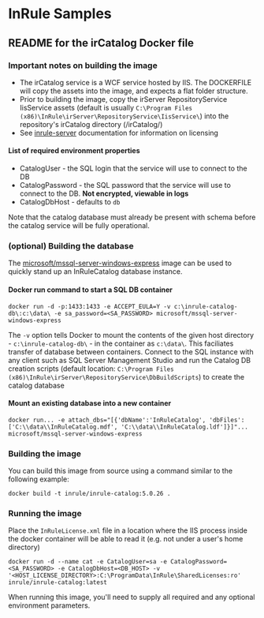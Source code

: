 # InRule Samples

## README for the irCatalog Docker file

### Important notes on building the image

* The irCatalog service is a WCF service hosted by IIS. The DOCKERFILE will copy the assets into the image, and expects a flat folder structure.
* Prior to building the image, copy the irServer RepositoryService IisService assets (default is usually `C:\Program Files (x86)\InRule\irServer\RepositoryService\IisService\`) into the repository's irCatalog directory (/irCatalog/)
* See [inrule-server](../inrule-server/) documentation for information on licensing

#### List of required environment properties

* CatalogUser - the SQL login that the service will use to connect to the DB
* CatalogPassword - the SQL password that the service will use to connect to the DB. **Not encrypted, viewable in logs**
* CatalogDbHost - defaults to `db`

Note that the catalog database must already be present with schema before the catalog service will be fully operational.

### (optional) Building the database

The [microsoft/mssql-server-windows-express](https://hub.docker.com/r/microsoft/mssql-server-windows-express/) image can be used to quickly stand up an InRuleCatalog database instance.

#### Docker run command to start a SQL DB container

```docker run -d -p:1433:1433 -e ACCEPT_EULA=Y -v c:\inrule-catalog-db\:c:\data\ -e sa_password=<SA_PASSWORD> microsoft/mssql-server-windows-express```

The `-v` option tells Docker to mount the contents of the given host directory - `c:\inrule-catalog-db\` - in the container as `c:\data\`. This faciliates transfer of database between containers. Connect to the SQL instance with any client such as SQL Server Management Studio and run the Catalog DB creation scripts (default location: `C:\Program Files (x86)\InRule\irServer\RepositoryService\DbBuildScripts`) to create the catalog database

#### Mount an existing database into a new container

```docker run... -e attach_dbs="[{'dbName':'InRuleCatalog', 'dbFiles': ['C:\\data\\InRuleCatalog.mdf', 'C:\\data\\InRuleCatalog.ldf']}]"... microsoft/mssql-server-windows-express```

### Building the image

You can build this image from source using a command similar to the following example:

`docker build -t inrule/inrule-catalog:5.0.26 .`

### Running the image

Place the `InRuleLicense.xml` file in a location where the IIS process inside the docker container will be able to read it (e.g. not under a user's home directory)

`docker run -d --name cat -e CatalogUser=sa -e CatalogPassword=<SA_PASSWORD> -e CatalogDbHost=<DB_HOST> -v '<HOST_LICENSE_DIRECTORY>:C:\ProgramData\InRule\SharedLicenses:ro' inrule/inrule-catalog:latest`

When running this image, you'll need to supply all required and any optional environment parameters.
